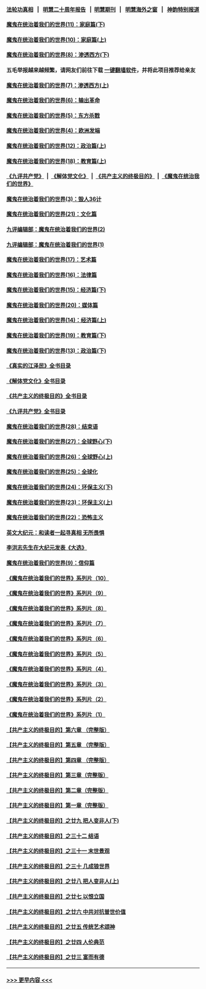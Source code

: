 #### [法轮功真相](https://github.com/gfw-breaker/truth/blob/master/README.md?t=0) &nbsp;&nbsp;|&nbsp;&nbsp; [明慧二十周年报告](https://github.com/gfw-breaker/mh-reports/blob/master/README.md?t=0) &nbsp;&nbsp;|&nbsp;&nbsp;[明慧期刊](https://github.com/gfw-breaker/mh-qikan) &nbsp;&nbsp;|&nbsp;&nbsp; [明慧海外之窗](https://github.com/gfw-breaker/mh-news/blob/master/README.md?t=0) &nbsp;&nbsp;|&nbsp;&nbsp; [神韵特别报道](https://github.com/gfw-breaker/mh-news/blob/master/shenyun.md?t=0)
#### [魔鬼在统治着我们的世界(11)：家庭篇(下)](../pages/nsc422/n10440961.md?t=12131550) 
#### [魔鬼在统治着我们的世界(10)：家庭篇(上)](../pages/nsc422/n10435448.md?t=12131550) 
#### [魔鬼在统治着我们的世界(8)：渗透西方(下)](../pages/nsc422/n10429603.md?t=12131550) 
#### 五毛举报越来越频繁，请网友们前往下载 [一键翻墙软件](https://github.com/gfw-breaker/ssr-accounts)，并将此项目推荐给亲友
#### [魔鬼在统治着我们的世界(7)：渗透西方(上)](../pages/nsc422/n10426013.md?t=12131550) 
#### [魔鬼在统治着我们的世界(6)：输出革命](../pages/nsc422/n10421536.md?t=12131550) 
#### [魔鬼在统治着我们的世界(5)：东方杀戮](../pages/nsc422/n10417707.md?t=12131550) 
#### [魔鬼在统治着我们的世界(4)：欧洲发端](../pages/nsc422/n10414890.md?t=12131550) 
#### [魔鬼在统治着我们的世界(12)：政治篇(上)](../pages/nsc422/n10444576.md?t=12131550) 
#### [魔鬼在统治着我们的世界(18)：教育篇(上)](../pages/nsc422/n10526970.md?t=12131550) 
#### [《九评共产党》](https://github.com/begood0513/9ping.md/blob/master/README.md) &nbsp;|&nbsp; [《解体党文化》](../../../../jtdwh.md/blob/master/README.md)  &nbsp;|&nbsp; [《共产主义的终极目的》](../../../../gczydzjmd.md/blob/master/README.md) &nbsp;|&nbsp; [《魔鬼在统治我们的世界》](../../../../mgztzwmdsj.md/blob/master/README.md) 
#### [魔鬼在统治着我们的世界(3)：毁人36计](../pages/nsc422/n10411583.md?t=12131550) 
#### [魔鬼在统治着我们的世界(21)：文化篇](../pages/nsc422/n10597706.md?t=12131550) 
#### [九评编辑部：魔鬼在统治着我们的世界(2)](../pages/nsc422/n10410036.md?t=12131550) 
#### [九评编辑部：魔鬼在统治着我们的世界(1)](../pages/nsc422/n10406825.md?t=12131550) 
#### [魔鬼在统治着我们的世界(17)：艺术篇](../pages/nsc422/n10499093.md?t=12131550) 
#### [魔鬼在统治着我们的世界(16)：法律篇](../pages/nsc422/n10485969.md?t=12131550) 
#### [魔鬼在统治着我们的世界(15)：经济篇(下)](../pages/nsc422/n10469975.md?t=12131550) 
#### [魔鬼在统治着我们的世界(20)：媒体篇](../pages/nsc422/n10586579.md?t=12131550) 
#### [魔鬼在统治着我们的世界(14)：经济篇(上)](../pages/nsc422/n10457370.md?t=12131550) 
#### [魔鬼在统治着我们的世界(19)：教育篇(下)](../pages/nsc422/n10564808.md?t=12131550) 
#### [魔鬼在统治着我们的世界(13)：政治篇(下)](../pages/nsc422/n10448270.md?t=12131550) 
#### [《真实的江泽民》全书目录](../pages/nsc422/n13721399.md?t=12131550) 
#### [《解体党文化》全书目录](../pages/nsc422/n13721157.md?t=12131550) 
#### [《共产主义的终极目的》全书目录](../pages/nsc422/n13721048.md?t=12131550) 
#### [《九评共产党》全书目录](../pages/nsc422/n13708085.md?t=12131550) 
#### [魔鬼在统治着我们的世界(28)：结束语](../pages/nsc422/n10936246.md?t=12131550) 
#### [魔鬼在统治着我们的世界(27)：全球野心(下)](../pages/nsc422/n10928319.md?t=12131550) 
#### [魔鬼在统治着我们的世界(26)：全球野心(上)](../pages/nsc422/n10900318.md?t=12131550) 
#### [魔鬼在统治着我们的世界(25)：全球化](../pages/nsc422/n10788205.md?t=12131550) 
#### [魔鬼在统治着我们的世界(24)：环保主义(下)](../pages/nsc422/n10695307.md?t=12131550) 
#### [魔鬼在统治着我们的世界(23)：环保主义(上)](../pages/nsc422/n10688613.md?t=12131550) 
#### [魔鬼在统治着我们的世界(22)：恐怖主义](../pages/nsc422/n10614727.md?t=12131550) 
#### [英文大纪元：和读者一起寻真相 无所畏惧](../pages/nsc422/n12542027.md?t=12131550) 
#### [李洪志先生在大纪元发表《大选》](../pages/nsc422/n12534746.md?t=12131550) 
#### [魔鬼在统治着我们的世界(9)：信仰篇](../pages/nsc422/n10432159.md?t=12131550) 
#### [《魔鬼在统治着我们的世界》系列片（10）](../pages/nsc422/n12292670.md?t=12131550) 
#### [《魔鬼在统治着我们的世界》系列片（9）](../pages/nsc422/n12290859.md?t=12131550) 
#### [《魔鬼在统治着我们的世界》系列片（8）](../pages/nsc422/n12287445.md?t=12131550) 
#### [《魔鬼在统治着我们的世界》系列片（7）](../pages/nsc422/n12283425.md?t=12131550) 
#### [《魔鬼在统治着我们的世界》系列片（6）](../pages/nsc422/n12282314.md?t=12131550) 
#### [《魔鬼在统治着我们的世界》系列片（5）](../pages/nsc422/n12281419.md?t=12131550) 
#### [《魔鬼在统治着我们的世界》系列片（4）](../pages/nsc422/n12274024.md?t=12131550) 
#### [《魔鬼在统治着我们的世界》系列片（3）](../pages/nsc422/n12271322.md?t=12131550) 
#### [《魔鬼在统治着我们的世界》系列片（2）](../pages/nsc422/n12269049.md?t=12131550) 
#### [《魔鬼在统治着我们的世界》系列片（1）](../pages/nsc422/n12267575.md?t=12131550) 
#### [【共产主义的终极目的】第六章 （完整版）](../pages/nsc422/n11428913.md?t=12131550) 
#### [【共产主义的终极目的】第五章 （完整版）](../pages/nsc422/n11428912.md?t=12131550) 
#### [【共产主义的终极目的】第四章 （完整版）](../pages/nsc422/n11428907.md?t=12131550) 
#### [【共产主义的终极目的】第三章（完整版）](../pages/nsc422/n11428848.md?t=12131550) 
#### [【共产主义的终极目的】第二章（完整版）](../pages/nsc422/n11428831.md?t=12131550) 
#### [【共产主义的终极目的】第一章（完整版）](../pages/nsc422/n11417651.md?t=12131550) 
#### [【共产主义的终极目的】之廿九 把人变非人(下)](../pages/nsc422/n11344140.md?t=12131550) 
#### [【共产主义的终极目的】之三十二 结语](../pages/nsc422/n11360535.md?t=12131550) 
#### [【共产主义的终极目的】之三十一 末世景观](../pages/nsc422/n11351129.md?t=12131550) 
#### [【共产主义的终极目的】之三十 几成狼世界](../pages/nsc422/n11348280.md?t=12131550) 
#### [【共产主义的终极目的】之廿八 把人变非人(上)](../pages/nsc422/n11340492.md?t=12131550) 
#### [【共产主义的终极目的】之廿七 以恨立国](../pages/nsc422/n11336944.md?t=12131550) 
#### [【共产主义的终极目的】之廿六 中共对抗普世价值](../pages/nsc422/n11324785.md?t=12131550) 
#### [【共产主义的终极目的】之廿五 传统艺术颂神](../pages/nsc422/n11296396.md?t=12131550) 
#### [【共产主义的终极目的】之廿四 人伦典范](../pages/nsc422/n11296397.md?t=12131550) 
#### [【共产主义的终极目的】之廿三 富而有德](../pages/nsc422/n11283598.md?t=12131550) 

----
#### [ >>> 更早内容 <<< ](../indexes/nsc422-earlier.md)
